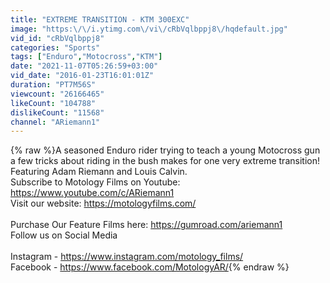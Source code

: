 ```yaml
---
title: "EXTREME TRANSITION - KTM 300EXC"
image: "https:\/\/i.ytimg.com\/vi\/cRbVqlbppj8\/hqdefault.jpg"
vid_id: "cRbVqlbppj8"
categories: "Sports"
tags: ["Enduro","Motocross","KTM"]
date: "2021-11-07T05:26:59+03:00"
vid_date: "2016-01-23T16:01:01Z"
duration: "PT7M56S"
viewcount: "26166465"
likeCount: "104788"
dislikeCount: "11568"
channel: "ARiemann1"
---
```

{% raw %}A seasoned Enduro rider trying to teach a young Motocross gun a few tricks about riding in the bush makes for one very extreme transition! Featuring Adam Riemann and Louis Calvin.<br />Subscribe to Motology Films on Youtube: <a rel="nofollow" target="blank" href="https://www.youtube.com/c/ARiemann1">https://www.youtube.com/c/ARiemann1</a><br />Visit our website: <a rel="nofollow" target="blank" href="https://motologyfilms.com/">https://motologyfilms.com/</a><br /><br />Purchase Our Feature Films here: <a rel="nofollow" target="blank" href="https://gumroad.com/ariemann1">https://gumroad.com/ariemann1</a><br />Follow us on Social Media<br /><br />Instagram - <a rel="nofollow" target="blank" href="https://www.instagram.com/motology_films/">https://www.instagram.com/motology_films/</a><br />Facebook - <a rel="nofollow" target="blank" href="https://www.facebook.com/MotologyAR/">https://www.facebook.com/MotologyAR/</a>{% endraw %}
